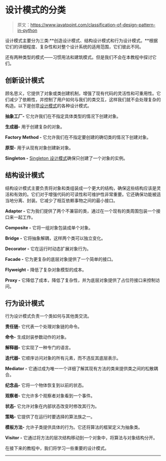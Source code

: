 # 设计模式的分类

> 原文：<https://www.javatpoint.com/classification-of-design-pattern-in-python>

设计模式主要分为三类:**创造设计模式、结构设计模式和行为设计模式。**根据它们的详细程度、复杂性和对整个设计系统的适用范围，它们彼此不同。

还有两种类型的模式——习惯用法和建筑模式。但是我们不会在本教程中探讨它们。

## 创新设计模式

顾名思义，它提供了对象或类创建机制，增强了现有代码的灵活性和可重用性。它们减少了依赖性，并控制了用户如何与我们的类交互，这样我们就不会处理复杂的构造。以下是创意[设计模式](https://www.javatpoint.com/python-design-pattern)的各种设计模式。

**抽象工厂-** 它允许我们在不指定具体类型的情况下创建对象。

**生成器-** 用于创建复杂的对象。

**Factory Method -** 它允许我们在不指定要创建的确切类的情况下创建对象。

**原型-** 用于从现有对象创建新对象。

**Singleton -** [Singleton 设计模式](https://www.javatpoint.com/singleton-design-pattern-in-python)确保只创建了一个对象的实例。

## 结构设计模式

结构设计模式主要负责将对象和类组装成一个更大的结构，确保这些结构应该是灵活和有效的。它们对于增强代码的可读性和可维护性非常重要。它还确保功能被适当地分离、封装。它减少了相互依赖事物之间的最小接口。

**Adapter -** 它为我们提供了两个不兼容的类，通过在一个现有的类周围包装一个接口来一起工作。

**Composite -** 它将一组对象包装成单个对象。

**Bridge -** 它将抽象解耦，这样两个类可以独立变化。

**Decorator -** 它在运行时动态扩展对象行为。

**Facade -** 它为更复杂的底层对象提供了一个简单的接口。

**Flyweight -** 降低了复杂对象模型的成本。

**Proxy -** 它降低了成本，降低了复杂性，并为底层对象提供了占位符接口来控制访问。

## 行为设计模式

行为设计模式负责一个类如何与其他类交流。

**责任链-** 它代表一个处理对象链的命令。

**命令-** 生成封装参数动作的对象。

**解释器-** 它实现了一种专门的语言。

**迭代器-** 它顺序访问对象的所有元素，而不违反其底层表示。

**Mediator -** 它通过成为唯一一个详细了解其现有方法的类来提供类之间的松散耦合。

**纪念品-** 它将一个物体恢复到以前的状态。

**观察者-** 它允许多个观察者对象看到一个事件。

**状态-** 它允许对象在内部状态改变时修改其行为。

**策略-** 它提供了在运行时要选择的算法族之一。

**模板方法-** 允许子类提供具体的行为。它还将算法的框架定义为抽象类。

**Visitor -** 它通过将方法的层次结构移动到一个对象中，将算法与对象结构分开。

在接下来的教程中，我们将学习一些重要的设计模式。

* * *